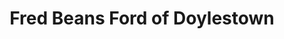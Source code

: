 ---
title: "Fred Beans Ford of Doylestown"
url: /doylestown/fred-beans-ford-of-doylestown/
shop: Autohaus
---
